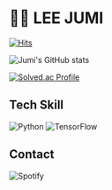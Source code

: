 # 👩‍💻 LEE JUMI

  [![Hits](https://hits.seeyoufarm.com/api/count/incr/badge.svg?url=https%3A%2F%2Fgithub.com%2Fitchyfeet-patient&count_bg=%2364ADDF&title_bg=%23A5C3F6&icon=icloud.svg&icon_color=%23E7E7E7&title=hits&edge_flat=false)](https://hits.seeyoufarm.com)
</center>

![Jumi's GitHub stats](https://github-readme-stats.vercel.app/api?username=itchyfeet-patient&show_icons=true&theme=tokyonight)


[![Solved.ac Profile](http://mazassumnida.wtf/api/generate_badge?boj=ijmmy24)](https://solved.ac/ijmmy24)

## Tech Skill
![Python](https://img.shields.io/badge/Python-3776AB?&style=plastic&logo=Python&logoColor=white)
![TensorFlow](https://img.shields.io/badge/TensorFlow-FF6F00?&style=plastic&logo=TensorFlow&logoColor=white)


## Contact
![Spotify](https://img.shields.io/badge/Spotify-1DB954?&style=plastic&logo=Spotify&logoColor=white&link=https://open.spotify.com/user/luna__sol?si=928c745c902948d8)
